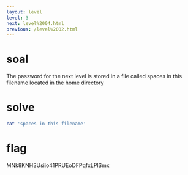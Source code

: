 ```yaml
---
layout: level
level: 3
next: level%2004.html
previous: /level%2002.html
---
```


# soal
The password for the next level is stored in a file called spaces in this filename located in the home directory

# solve
```bash
cat 'spaces in this filename'
```

# flag
MNk8KNH3Usiio41PRUEoDFPqfxLPlSmx
